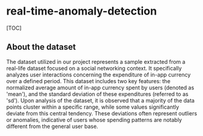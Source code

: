 # real-time-anomaly-detection

[TOC]

## About the dataset

The dataset utilized in our project represents a sample extracted from a real-life dataset focused on a social networking context. It specifically analyzes user interactions concerning the expenditure of in-app currency over a defined period. This dataset includes two key features: the normalized average amount of in-app currency spent by users (denoted as 'mean'), and the standard deviation of these expenditures (referred to as 'sd'). Upon analysis of the dataset, it is observed that a majority of the data points cluster within a specific range, while some values significantly deviate from this central tendency. These deviations often represent outliers or anomalies, indicative of users whose spending patterns are notably different from the general user base.

